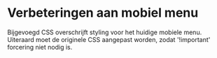 # Verbeteringen aan mobiel menu

Bijgevoegd CSS overschrijft styling voor het huidige mobiele menu. Uiteraard moet de originele CSS aangepast worden, zodat '!important' forcering niet nodig is.

